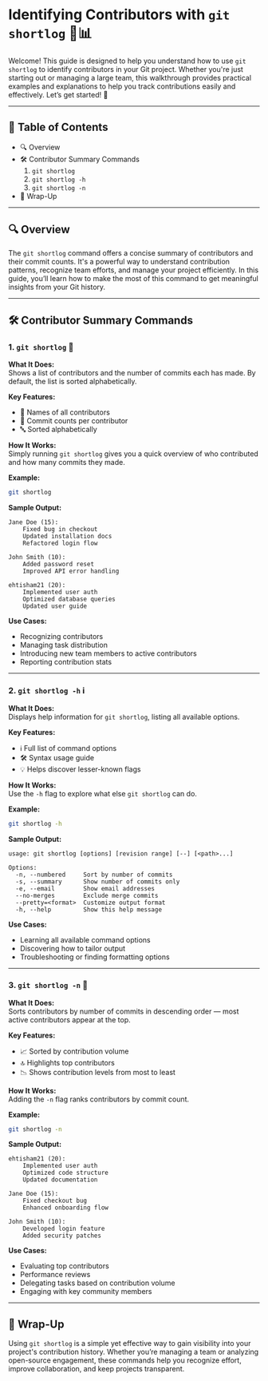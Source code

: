 # Identifying Contributors with `git shortlog` 👥📊

Welcome! This guide is designed to help you understand how to use `git shortlog` to identify contributors in your Git project. Whether you're just starting out or managing a large team, this walkthrough provides practical examples and explanations to help you track contributions easily and effectively. Let’s get started! 🚀

---

## 📑 Table of Contents
- 🔍 Overview  
- 🛠️ Contributor Summary Commands  
  1. `git shortlog`  
  2. `git shortlog -h`  
  3. `git shortlog -n`  
- 📝 Wrap-Up  

---

## 🔍 Overview

The `git shortlog` command offers a concise summary of contributors and their commit counts. It's a powerful way to understand contribution patterns, recognize team efforts, and manage your project efficiently. In this guide, you’ll learn how to make the most of this command to get meaningful insights from your Git history.

---

## 🛠️ Contributor Summary Commands

### 1. `git shortlog` 📄  
**What It Does:**  
Shows a list of contributors and the number of commits each has made. By default, the list is sorted alphabetically.

**Key Features:**  
- 👤 Names of all contributors  
- 🔢 Commit counts per contributor  
- 🔤 Sorted alphabetically  

**How It Works:**  
Simply running `git shortlog` gives you a quick overview of who contributed and how many commits they made.

**Example:**
```bash
git shortlog
```

**Sample Output:**
```
Jane Doe (15):
    Fixed bug in checkout
    Updated installation docs
    Refactored login flow

John Smith (10):
    Added password reset
    Improved API error handling

ehtisham21 (20):
    Implemented user auth
    Optimized database queries
    Updated user guide
```

**Use Cases:**  
- Recognizing contributors  
- Managing task distribution  
- Introducing new team members to active contributors  
- Reporting contribution stats  

---

### 2. `git shortlog -h` ℹ️  
**What It Does:**  
Displays help information for `git shortlog`, listing all available options.

**Key Features:**  
- ℹ️ Full list of command options  
- 🛠 Syntax usage guide  
- 💡 Helps discover lesser-known flags  

**How It Works:**  
Use the `-h` flag to explore what else `git shortlog` can do.

**Example:**
```bash
git shortlog -h
```

**Sample Output:**
```
usage: git shortlog [options] [revision range] [--] [<path>...]

Options:
  -n, --numbered     Sort by number of commits
  -s, --summary      Show number of commits only
  -e, --email        Show email addresses
  --no-merges        Exclude merge commits
  --pretty=<format>  Customize output format
  -h, --help         Show this help message
```

**Use Cases:**  
- Learning all available command options  
- Discovering how to tailor output  
- Troubleshooting or finding formatting options  

---

### 3. `git shortlog -n` 🔢  
**What It Does:**  
Sorts contributors by number of commits in descending order — most active contributors appear at the top.

**Key Features:**  
- 📈 Sorted by contribution volume  
- 🔝 Highlights top contributors  
- 📉 Shows contribution levels from most to least  

**How It Works:**  
Adding the `-n` flag ranks contributors by commit count.

**Example:**
```bash
git shortlog -n
```

**Sample Output:**
```
ehtisham21 (20):
    Implemented user auth
    Optimized code structure
    Updated documentation

Jane Doe (15):
    Fixed checkout bug
    Enhanced onboarding flow

John Smith (10):
    Developed login feature
    Added security patches
```

**Use Cases:**  
- Evaluating top contributors  
- Performance reviews  
- Delegating tasks based on contribution volume  
- Engaging with key community members  

---

## 📝 Wrap-Up

Using `git shortlog` is a simple yet effective way to gain visibility into your project's contribution history. Whether you’re managing a team or analyzing open-source engagement, these commands help you recognize effort, improve collaboration, and keep projects transparent.
